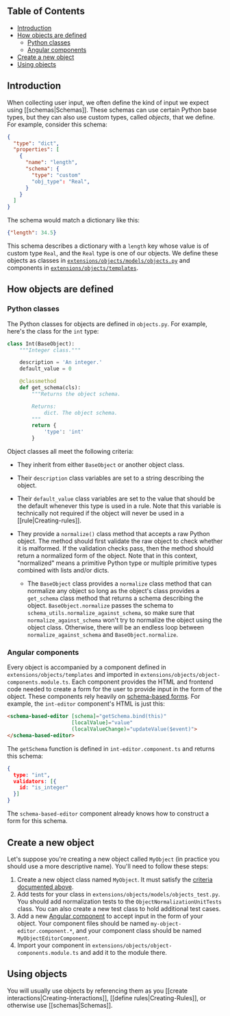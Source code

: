 ## Table of Contents

* [Introduction](#introduction)
* [How objects are defined](#how-objects-are-defined)
  * [Python classes](#python-classes)
  * [Angular components](#angular-components)
* [Create a new object](#create-a-new-object)
* [Using objects](#using-objects)

## Introduction

When collecting user input, we often define the kind of input we expect using [[schemas|Schemas]]. These schemas can use certain Python base types, but they can also use custom types, called _objects_, that we define. For example, consider this schema:

```json
{
  "type": "dict",
  "properties": [
    {
      "name": "length",
      "schema": {
        "type": "custom"
        "obj_type": "Real",
      }
    }
  ]
}
```

The schema would match a dictionary like this:

```json
{"length": 34.5}
```

This schema describes a dictionary with a `length` key whose value is of custom type `Real`, and the `Real` type is one of our objects. We define these objects as classes in [`extensions/objects/models/objects.py`](https://github.com/oppia/oppia/blob/develop/extensions/objects/models/objects.py) and components in [`extensions/objects/templates`](https://github.com/oppia/oppia/blob/develop/extensions/objects/templates).

## How objects are defined

### Python classes

The Python classes for objects are defined in `objects.py`. For example, here's the class for the `int` type:

```python
class Int(BaseObject):
    """Integer class."""

    description = 'An integer.'
    default_value = 0

    @classmethod
    def get_schema(cls):
        """Returns the object schema.

        Returns:
            dict. The object schema.
        """
        return {
            'type': 'int'
        }
```

Object classes all meet the following criteria:

* They inherit from either `BaseObject` or another object class.
* Their `description` class variables are set to a string describing the object.
* Their `default_value` class variables are set to the value that should be the default whenever this type is used in a rule. Note that this variable is technically not required if the object will never be used in a [[rule|Creating-rules]].
* They provide a `normalize()` class method that accepts a raw Python object. The method should first validate the raw object to check whether it is malformed. If the validation checks pass, then the method should return a normalized form of the object. Note that in this context, "normalized" means a primitive Python type or multiple primitive types combined with lists and/or dicts.

  * The `BaseObject` class provides a `normalize` class method that can normalize any object so long as the object's class provides a `get_schema` class method that returns a schema describing the object. `BaseObject.normalize` passes the schema to `schema_utils.normalize_against_schema`, so make sure that `normalize_against_schema` won't try to normalize the object using the object class. Otherwise, there will be an endless loop between `normalize_against_schema` and `BaseObject.normalize`.

### Angular components

Every object is accompanied by a component defined in `extensions/objects/templates` and imported in `extensions/objects/object-components.module.ts`. Each component provides the HTML and frontend code needed to create a form for the user to provide input in the form of the object. These components rely heavily on [schema-based forms](https://github.com/oppia/oppia/wiki/Schemas#schema-based-forms). For example, the `int-editor` component's HTML is just this:

```html
<schema-based-editor [schema]="getSchema.bind(this)"
                     [localValue]="value"
                     (localValueChange)="updateValue($event)">
</schema-based-editor>
```

The `getSchema` function is defined in `int-editor.component.ts` and returns this schema:

```json
{
  type: "int",
  validators: [{
    id: "is_integer"
  }]
}
```

The `schema-based-editor` component already knows how to construct a form for this schema.

## Create a new object

Let's suppose you're creating a new object called `MyObject` (in practice you should use a more descriptive name). You'll need to follow these steps:

1. Create a new object class named `MyObject`. It must satisfy the [criteria documented above](#python-classes).
2. Add tests for your class in `extensions/objects/models/objects_test.py`. You should add normalization tests to the `ObjectNormalizationUnitTests` class. You can also create a new test class to hold additional test cases.
3. Add a new [Angular component](#angular-components) to accept input in the form of your object. Your component files should be named `my-object-editor.component.*`, and your component class should be named `MyObjectEditorComponent`.
4. Import your component in `extensions/objects/object-components.module.ts` and add it to the module there.

## Using objects

You will usually use objects by referencing them as you [[create interactions|Creating-Interactions]], [[define rules|Creating-Rules]], or otherwise use [[schemas|Schemas]].
